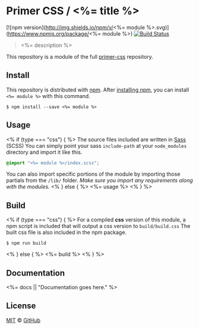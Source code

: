 # Primer CSS / <%= title %>

[![npm version](http://img.shields.io/npm/v/<%= module %>.svg)](https://www.npmjs.org/package/<%= module %>)
[![Build Status](https://travis-ci.org/primer/primer-css.svg?branch=master)](https://travis-ci.org/primer/primer-css)

> <%= description %>

This repository is a module of the full [primer-css][primer-css] repository.

## Install

This repository is distributed with [npm]. After [installing npm][install-npm], you can install `<%= module %>` with this command.

```
$ npm install --save <%= module %>
```

## Usage

<% if (type === "css") { %>
The source files included are written in [Sass][sass] (SCSS) You can simply point your sass `include-path` at your `node_modules` directory and import it like this.

```scss
@import "<%= module %>/index.scss";
```

You can also import specific portions of the module by importing those partials from the `/lib/` folder. _Make sure you import any requirements along with the modules._
<% } else { %>
<%= usage %>
<% } %>

## Build

<% if (type === "css") { %>
For a compiled **css** version of this module, a npm script is included that will output a css version to `build/build.css` The built css file is also included in the npm package.

```
$ npm run build
```
<% } else { %>
<%= build %>
<% } %>

## Documentation

<!-- %docs
title: <%= title %>
status: <%= status || "Experimental" %>
-->

<%= docs || "Documentation goes here." %>

<!-- %enddocs -->

## License

[MIT](./LICENSE) &copy; [GitHub](https://github.com/)

[primer-css]: https://github.com/primer/primer
[docs]: http://primercss.io/
[npm]: https://www.npmjs.com/
[install-npm]: https://docs.npmjs.com/getting-started/installing-node
[sass]: http://sass-lang.com/
